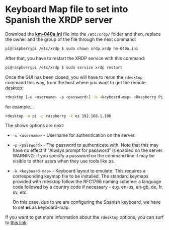 # Keyboard Map file to set into Spanish the XRDP server

Download the **[km-040a.ini](km-040a.ini)** file into the ```/etc/xrdp/``` folder and then, replace the owner and the group of the file through the next command:

```sh
pi@raspberrypi /etc/xrdp $ sudo chown xrdp.xrdp hm-040a.ini
```

After that, you have to restart the XRDP service with this command:

```sh
pi@raspberrypi /etc/xrdp $ sudo service xrdp restart
```

Once the GUI has been closed, you will have to rerun the ```rdesktop``` command this way, from the host where you want to get the remote desktop:

```sh
rdesktop [-u <username> -p <password>] -k <keyboard-map> <Raspberry Pi IP address>
```

for example...

```sh
rdesktop -u pi -p raspberry -k es 192.168.1.106
```

The shown options are next:

* ```-u <username>``` - Username for authentication on the server.
* ```-p <password>``` - The password to authenticate with. Note that this may have no effect if "Always prompt for password" is enabled on the server. WARNING: if you specify a password on the command line it may be visible to other users when they use tools like ps.
* ```-k <keyboard-map>``` - Keyboard layout to emulate. This requires a corresponding keymap file to be installed. The standard keymaps provided with rdesktop follow the RFC1766 naming scheme: a language code followed by a country code if necessary - e.g. en-us, en-gb, de, fr, sv, etc.

    On this case, due to we are configuring the Spanish keyboard, we have to set **es** as keyboard-map.

If you want to get more information about the ```rdesktop``` options, you can surf to [this link](http://linux.die.net/man/1/rdesktop).
